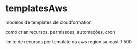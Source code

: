 # templatesAws
modelos de templates de cloudformation

como criar recursos, permissoes, automações, cron

limite de recursos por template da aws region sa-east-1 500
